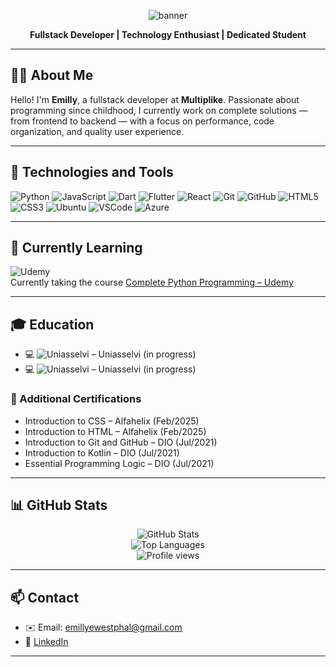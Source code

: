 <p align="center">
  <img src="https://capsule-render.vercel.app/api?type=waving&color=gradient&height=200&section=header&text=Emilly%20Eing%20Westphal&fontSize=40&fontAlign=center&fontColor=ffffff" alt="banner">
</p>
<p align="center">
  <strong>Fullstack Developer | Technology Enthusiast | Dedicated Student</strong>
</p>

---

## 👩‍💻 About Me

Hello! I'm **Emilly**, a fullstack developer at **Multiplike**. Passionate about programming since childhood, I currently work on complete solutions — from frontend to backend — with a focus on performance, code organization, and quality user experience.

---

## 🧰 Technologies and Tools

![Python](https://img.shields.io/badge/-Python-3776AB?style=flat&logo=python&logoColor=white)
![JavaScript](https://img.shields.io/badge/-JavaScript-F7DF1E?style=flat&logo=javascript&logoColor=black)
![Dart](https://img.shields.io/badge/-Dart-0175C2?style=flat&logo=dart&logoColor=white)
![Flutter](https://img.shields.io/badge/-Flutter-02569B?style=flat&logo=flutter&logoColor=white)
![React](https://img.shields.io/badge/-React-20232A?style=flat&logo=react&logoColor=61DAFB)
![Git](https://img.shields.io/badge/-Git-F05032?style=flat&logo=git&logoColor=white)
![GitHub](https://img.shields.io/badge/-GitHub-181717?style=flat&logo=github&logoColor=white)
![HTML5](https://img.shields.io/badge/-HTML5-E34F26?style=flat&logo=html5&logoColor=white)
![CSS3](https://img.shields.io/badge/-CSS3-1572B6?style=flat&logo=css3&logoColor=white)
![Ubuntu](https://img.shields.io/badge/-Ubuntu-E95420?style=flat&logo=ubuntu&logoColor=white)
![VSCode](https://img.shields.io/badge/-VSCode-007ACC?style=flat&logo=visual-studio-code&logoColor=white)
![Azure](https://img.shields.io/badge/-Azure-0089D6?style=flat&logo=microsoft-azure&logoColor=white)

---

## 🚀 Currently Learning

![Udemy](https://img.shields.io/badge/Udemy-Advanced%20Python%20Programming-A435F0?style=flat&logo=udemy&logoColor=white)  
Currently taking the course [Complete Python Programming – Udemy](https://www.udemy.com/course/curso-de-programacao-em-python-do-basico-ao-avancado/)

---

## 🎓 Education

- 💻 ![Uniasselvi](https://img.shields.io/badge/-Software%20Engineering-FFD700?style=flat&logo=google-classroom&logoColor=black) – Uniasselvi (in progress)  
- 💻 ![Uniasselvi](https://img.shields.io/badge/-Systems%20Analysis%20and%20Development-FFD700?style=flat&logo=google-classroom&logoColor=black) – Uniasselvi (in progress)

### 📜 Additional Certifications

- Introduction to CSS – Alfahelix (Feb/2025)  
- Introduction to HTML – Alfahelix (Feb/2025)  
- Introduction to Git and GitHub – DIO (Jul/2021)  
- Introduction to Kotlin – DIO (Jul/2021)  
- Essential Programming Logic – DIO (Jul/2021)

---

## 📊 GitHub Stats

<p align="center">
  <img src="https://github-readme-stats.vercel.app/api?username=zMillyWS&show_icons=true&theme=radical" alt="GitHub Stats">
  <br/>
  <img src="https://github-readme-stats.vercel.app/api/top-langs/?username=zMillyWS&layout=compact&theme=radical" alt="Top Languages">
  <br/>
  <img src="https://komarev.com/ghpvc/?username=zMillyWS&style=flat&color=blue" alt="Profile views">
</p>

---

## 📫 Contact

- ✉️ Email: emillyewestphal@gmail.com  
- 💼 [LinkedIn](https://www.linkedin.com/in/emilly-westphal-739920217/)

---
